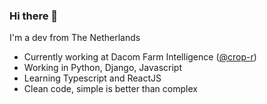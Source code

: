 ### Hi there 👋

I'm a dev from The Netherlands

- Currently working at Dacom Farm Intelligence ([@crop-r](https://github.com/Crop-R))
- Working in Python, Django, Javascript
- Learning Typescript and ReactJS
- Clean code, simple is better than complex

<!--
**apie/apie** is a ✨ _special_ ✨ repository because its `README.md` (this file) appears on your GitHub profile.

Here are some ideas to get you started:

- 🔭 I’m currently working on ...
- 🌱 I’m currently learning ...
- 👯 I’m looking to collaborate on ...
- 🤔 I’m looking for help with ...
- 💬 Ask me about ...
- 📫 How to reach me: ...
- 😄 Pronouns: ...
- ⚡ Fun fact: ...
-->
